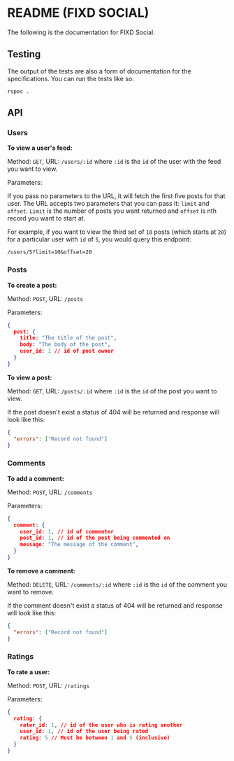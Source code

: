 # README (FIXD SOCIAL)

The following is the documentation for FIXD Social.

## Testing

The output of the tests are also a form of documentation for the specifications. You can run the tests like so:

```
rspec .
```
## API

### Users

**To view a user's feed:**

Method: `GET`, URL: `/users/:id` where `:id` is the `id` of the user with the feed you want to view.

Parameters:

If you pass no parameters to the URL, it will fetch the first five posts for that user. The URL accepts two parameters that you can pass it: `limit` and `offset`. `Limit` is the number of posts you want returned and `offset` is nth record you want to start at. 

For example, if you want to view the third set of `10` posts (which starts at `20`) for a particular user with `id` of `5`, you would query this endpoint:

`/users/5?limit=10&offset=20`

### Posts

**To create a post:**

Method: `POST`, URL: `/posts`

Parameters:
```json
{
  post: {
    title: "The title of the post",
    body: "The body of the post",
    user_id: 1 // id of post owner
  }
}
```

**To view a post:**

Method: `GET`, URL: `/posts/:id` where `:id` is the `id` of the post you want to view.

If the post doesn't exist a status of 404 will be returned and response will look like this:

```json
{
  "errors": ["Record not found"]
}
```

### Comments

**To add a comment:**

Method: `POST`, URL: `/comments`

Parameters:
```json
{
  comment: {
    user_id: 1, // id of commenter
    post_id: 1, // id of the post being commented on
    message: "The message of the comment",
  }
}
```

**To remove a comment:**

Method: `DELETE`, URL: `/comments/:id` where `:id` is the `id` of the comment you want to remove.

If the comment doesn't exist a status of 404 will be returned and response will look like this:

```json
{
  "errors": ["Record not found"]
}
```

### Ratings

**To rate a user:**

Method: `POST`, URL: `/ratings`

Parameters:
```json
{
  rating: {
    rater_id: 1, // id of the user who is rating another
    user_id: 1, // id of the user being rated
    rating: 5 // Must be between 1 and 5 (inclusive)
  }
}
```
